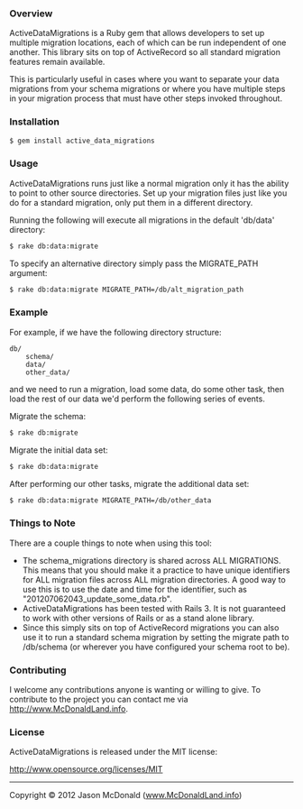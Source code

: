 ### Overview

ActiveDataMigrations is a Ruby gem that allows developers to set up multiple migration locations, each of which can be run independent of one another. This library sits on top of ActiveRecord so all standard migration features remain available.

This is particularly useful in cases where you want to separate your data migrations from your schema migrations or where you have multiple steps in your migration process that must have other steps invoked throughout.

### Installation

```sh
$ gem install active_data_migrations
```

### Usage

ActiveDataMigrations runs just like a normal migration only it has the ability to point to other source directories. Set up your migration files just like you do for a standard migration, only put them in a different directory.

Running the following will execute all migrations in the default 'db/data' directory:

```sh
$ rake db:data:migrate
```

To specify an alternative directory simply pass the MIGRATE_PATH argument:

```sh
$ rake db:data:migrate MIGRATE_PATH=/db/alt_migration_path
```

### Example

For example, if we have the following directory structure:

    db/
        schema/
        data/
        other_data/

and we need to run a migration, load some data, do some other task, then load the rest of our data we'd perform the following series of events.

Migrate the schema:

```sh
$ rake db:migrate
```

Migrate the initial data set:
```sh
$ rake db:data:migrate
```

After performing our other tasks, migrate the additional data set:
```sh
$ rake db:data:migrate MIGRATE_PATH=/db/other_data
```

### Things to Note

There are a couple things to note when using this tool:

- The schema_migrations directory is shared across ALL MIGRATIONS. This means that you should make it a practice to have unique identifiers for ALL migration files across ALL migration directories. A good way to use this is to use the date and time for the identifier, such as "201207062043\_update\_some\_data.rb".
- ActiveDataMigrations has been tested with Rails 3. It is not guaranteed to work with other versions of Rails or as a stand alone library.
- Since this simply sits on top of ActiveRecord migrations you can also use it to run a standard schema migration by setting the migrate path to /db/schema (or wherever you have configured your schema root to be).

### Contributing

I welcome any contributions anyone is wanting or willing to give. To contribute to the project you can contact me via <http://www.McDonaldLand.info>.

### License

ActiveDataMigrations is released under the MIT license:

<http://www.opensource.org/licenses/MIT>

----

Copyright &copy; 2012 Jason McDonald (www.McDonaldLand.info)